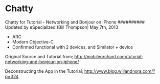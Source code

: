 Chatty
======

Chatty for Tutorial - Networking and Bonjour on iPhone
########## Updated by eSpecialized (Bill Thompson) May 7th, 2013
   - ARC
   - Modern Objective-C
   - Confirmed functional with 2 devices, and Similator + device


Original Source and Tutorial from;
  http://mobileorchard.com/tutorial-networking-and-bonjour-on-iphone/

Deconstructing the App in the Tutorial;
	http://www.blog.willandnora.com/?p=324
